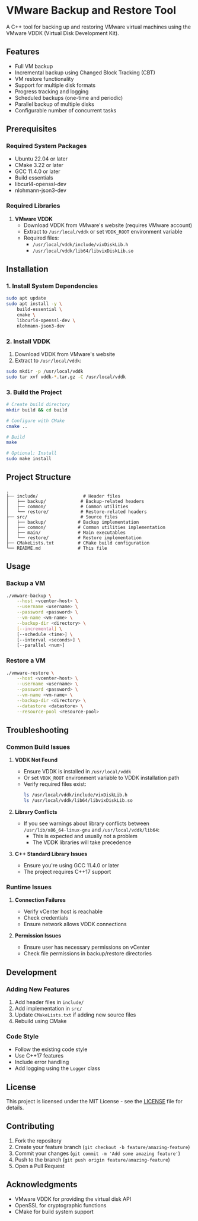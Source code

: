 # VMware Backup and Restore Tool

A C++ tool for backing up and restoring VMware virtual machines using the VMware VDDK (Virtual Disk Development Kit).

## Features

- Full VM backup
- Incremental backup using Changed Block Tracking (CBT)
- VM restore functionality
- Support for multiple disk formats
- Progress tracking and logging
- Scheduled backups (one-time and periodic)
- Parallel backup of multiple disks
- Configurable number of concurrent tasks

## Prerequisites

### Required System Packages
- Ubuntu 22.04 or later
- CMake 3.22 or later
- GCC 11.4.0 or later
- Build essentials
- libcurl4-openssl-dev
- nlohmann-json3-dev

### Required Libraries
1. **VMware VDDK**
   - Download VDDK from VMware's website (requires VMware account)
   - Extract to `/usr/local/vddk` or set `VDDK_ROOT` environment variable
   - Required files:
     - `/usr/local/vddk/include/vixDiskLib.h`
     - `/usr/local/vddk/lib64/libvixDiskLib.so`

## Installation

### 1. Install System Dependencies
```bash
sudo apt update
sudo apt install -y \
    build-essential \
    cmake \
    libcurl4-openssl-dev \
    nlohmann-json3-dev
```

### 2. Install VDDK
1. Download VDDK from VMware's website
2. Extract to `/usr/local/vddk`:
```bash
sudo mkdir -p /usr/local/vddk
sudo tar xvf vddk-*.tar.gz -C /usr/local/vddk
```

### 3. Build the Project
```bash
# Create build directory
mkdir build && cd build

# Configure with CMake
cmake ..

# Build
make

# Optional: Install
sudo make install
```

## Project Structure

```
.
├── include/                 # Header files
│   ├── backup/             # Backup-related headers
│   ├── common/             # Common utilities
│   └── restore/            # Restore-related headers
├── src/                    # Source files
│   ├── backup/            # Backup implementation
│   ├── common/            # Common utilities implementation
│   ├── main/              # Main executables
│   └── restore/           # Restore implementation
├── CMakeLists.txt         # CMake build configuration
└── README.md              # This file
```

## Usage

### Backup a VM
```bash
./vmware-backup \
    --host <vcenter-host> \
    --username <username> \
    --password <password> \
    --vm-name <vm-name> \
    --backup-dir <directory> \
    [--incremental] \
    [--schedule <time>] \
    [--interval <seconds>] \
    [--parallel <num>]
```

### Restore a VM
```bash
./vmware-restore \
    --host <vcenter-host> \
    --username <username> \
    --password <password> \
    --vm-name <vm-name> \
    --backup-dir <directory> \
    --datastore <datastore> \
    --resource-pool <resource-pool>
```

## Troubleshooting

### Common Build Issues

1. **VDDK Not Found**
   - Ensure VDDK is installed in `/usr/local/vddk`
   - Or set `VDDK_ROOT` environment variable to VDDK installation path
   - Verify required files exist:
     ```bash
     ls /usr/local/vddk/include/vixDiskLib.h
     ls /usr/local/vddk/lib64/libvixDiskLib.so
     ```

2. **Library Conflicts**
   - If you see warnings about library conflicts between `/usr/lib/x86_64-linux-gnu` and `/usr/local/vddk/lib64`:
     - This is expected and usually not a problem
     - The VDDK libraries will take precedence

3. **C++ Standard Library Issues**
   - Ensure you're using GCC 11.4.0 or later
   - The project requires C++17 support

### Runtime Issues

1. **Connection Failures**
   - Verify vCenter host is reachable
   - Check credentials
   - Ensure network allows VDDK connections

2. **Permission Issues**
   - Ensure user has necessary permissions on vCenter
   - Check file permissions in backup/restore directories

## Development

### Adding New Features
1. Add header files in `include/`
2. Add implementation in `src/`
3. Update `CMakeLists.txt` if adding new source files
4. Rebuild using CMake

### Code Style
- Follow the existing code style
- Use C++17 features
- Include error handling
- Add logging using the `Logger` class

## License

This project is licensed under the MIT License - see the [LICENSE](LICENSE) file for details.

## Contributing

1. Fork the repository
2. Create your feature branch (`git checkout -b feature/amazing-feature`)
3. Commit your changes (`git commit -m 'Add some amazing feature'`)
4. Push to the branch (`git push origin feature/amazing-feature`)
5. Open a Pull Request

## Acknowledgments

- VMware VDDK for providing the virtual disk API
- OpenSSL for cryptographic functions
- CMake for build system support
